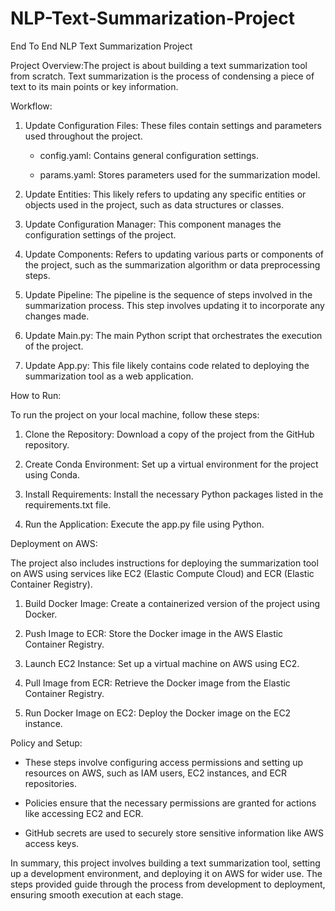 # NLP-Text-Summarization-Project

End To End NLP Text Summarization Project

Project Overview:The project is about building a text summarization tool from scratch. Text summarization is the process of condensing a piece of text to its main points or key information.

Workflow:

1. Update Configuration Files: These files contain settings and parameters used throughout the project.
   
   - config.yaml: Contains general configuration settings.
     
   - params.yaml: Stores parameters used for the summarization model.
     
2. Update Entities: This likely refers to updating any specific entities or objects used in the project, such as data structures or classes.
   
3. Update Configuration Manager: This component manages the configuration settings of the project.
   
4. Update Components: Refers to updating various parts or components of the project, such as the summarization algorithm or data preprocessing steps.
   
5. Update Pipeline: The pipeline is the sequence of steps involved in the summarization process. This step involves updating it to incorporate any changes made.
    
6. Update Main.py: The main Python script that orchestrates the execution of the project.
    
7. Update App.py: This file likely contains code related to deploying the summarization tool as a web application.

How to Run:

To run the project on your local machine, follow these steps:

1. Clone the Repository: Download a copy of the project from the GitHub repository.
   
2. Create Conda Environment: Set up a virtual environment for the project using Conda.
   
3. Install Requirements: Install the necessary Python packages listed in the requirements.txt file.
   
4. Run the Application: Execute the app.py file using Python.

Deployment on AWS:

The project also includes instructions for deploying the summarization tool on AWS using services like EC2 (Elastic Compute Cloud) and ECR (Elastic Container Registry).

1. Build Docker Image: Create a containerized version of the project using Docker.
   
2. Push Image to ECR: Store the Docker image in the AWS Elastic Container Registry.
   
3. Launch EC2 Instance: Set up a virtual machine on AWS using EC2.
   
4. Pull Image from ECR: Retrieve the Docker image from the Elastic Container Registry.
   
5. Run Docker Image on EC2: Deploy the Docker image on the EC2 instance.

Policy and Setup:

- These steps involve configuring access permissions and setting up resources on AWS, such as IAM users, EC2 instances, and ECR repositories.
  
- Policies ensure that the necessary permissions are granted for actions like accessing EC2 and ECR.
  
- GitHub secrets are used to securely store sensitive information like AWS access keys.

In summary, this project involves building a text summarization tool, setting up a development environment, and deploying it on AWS for wider use. The steps provided guide through the process from development to deployment, ensuring smooth execution at each stage.
